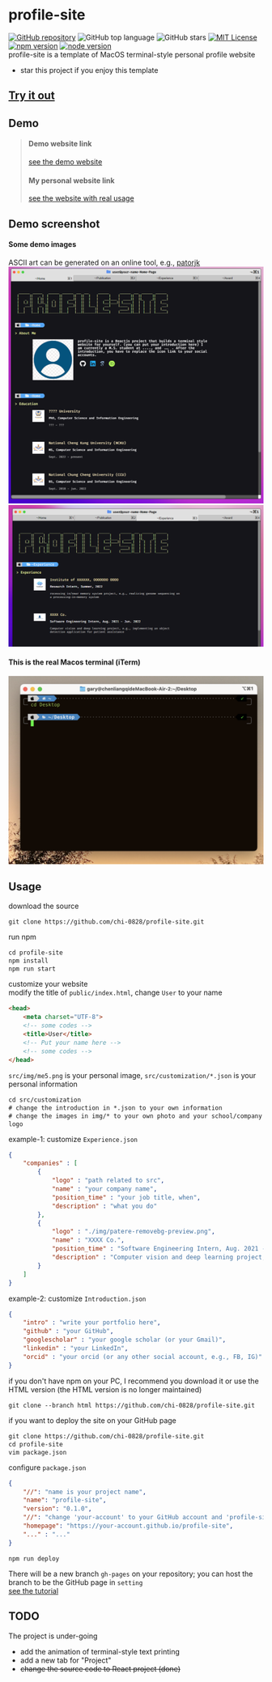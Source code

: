 # profile-site
[![GitHub repository](https://img.shields.io/badge/GitHub-chi--0828%2Fprofile--site-blue.svg)](https://github.com/chi-0828/profile-site)
![GitHub top language](https://img.shields.io/github/languages/top/chi-0828/profile-site?color=blue&logo=Ionic&logoColor=white)
![GitHub stars](https://img.shields.io/github/stars/chi-0828/profile-site?color=success&logo=github)
[![MIT License](https://img.shields.io/npm/l/express.svg?maxAge=2592000)](LICENSE)
<br>
[![npm version](https://img.shields.io/badge/npm-9.5.1-yellow)](https://docs.npmjs.com/)
[![node version](https://img.shields.io/badge/node-18.16.1-yellow)](https://nodejs.org/en)
<br>
profile-site is a template of MacOS terminal-style personal profile website

- star this project if you enjoy this template

## [Try it out](#usage)

## Demo 
> #### Demo website link
> [see the demo website](https://chi-0828.github.io/profile-site/)
> #### My personal website link
> [see the website with real usage](https://lcchen.me)

## Demo screenshot
#### Some demo images
ASCII art can be generated on an online tool, e.g., [patorjk](https://patorjk.com/software/taag/#p=display&f=Graffiti&t=Type%20Something%20)
![image](src/img/demo.png)
![image](src/img/demo2.png)
#### This is the real Macos terminal (iTerm)
![image](src/img/terminal.png)

## Usage
download the source
``` shell
git clone https://github.com/chi-0828/profile-site.git
```
run npm
``` shell
cd profile-site
npm install
npm run start
```
customize your website <br>
modify the title of `public/index.html`, change `User` to your name
``` html
<head>
    <meta charset="UTF-8">
    <!-- some codes -->
    <title>User</title>
    <!-- Put your name here -->
    <!-- some codes -->
</head>
```
`src/img/me5.png` is your personal image, `src/customization/*.json` is your personal information
``` shell
cd src/customization
# change the introduction in *.json to your own information
# change the images in img/* to your own photo and your school/company logo
```
example-1: customize `Experience.json`
``` json
{
    "companies" : [
        {
            "logo" : "path related to src",
            "name" : "your company name",
            "position_time" : "your job title, when",
            "description" : "what you do"
        },
        {
            "logo" : "./img/patere-removebg-preview.png",
            "name" : "XXXX Co.",
            "position_time" : "Software Engineering Intern, Aug. 2021 - Jun. 2022",
            "description" : "Computer vision and deep learning project, e.g., implementing an object detection application for patient assistance"
        }
    ]
}
```
example-2: customize `Introduction.json`
``` json
{
    "intro" : "write your portfolio here",
    "github" : "your GitHub",
    "googlescholar" : "your google scholar (or your Gmail)",
    "linkedin" : "your LinkedIn",
    "orcid" : "your orcid (or any other social account, e.g., FB, IG)"
}
```
if you don't have npm on your PC, I recommend you download it or use the HTML version (the HTML version is no longer maintained)
``` shell
git clone --branch html https://github.com/chi-0828/profile-site.git
```
if you want to deploy the site on your GitHub page
``` shell
git clone https://github.com/chi-0828/profile-site.git
cd profile-site
vim package.json
```
configure `package.json`
``` json
{
    "//": "name is your project name",
    "name": "profile-site",
    "version": "0.1.0",
    "//": "change 'your-account' to your GitHub account and 'profile-site' to repository",
    "homepage": "https://your-account.github.io/profile-site",
    "..." : "..."
}
```
``` shell
npm run deploy
```
There will be a new branch `gh-pages` on your repository; you can host the branch to be the GitHub page in `setting` <br>
[see the tutorial](https://github.com/gitname/react-gh-pages)

## TODO
The project is under-going
- add the animation of terminal-style text printing
- add a new tab for "Project"
- ~~change the source code to React project (done)~~
